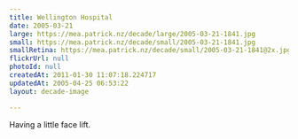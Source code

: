 ```yaml
---
title: Wellington Hospital
date: 2005-03-21
large: https://mea.patrick.nz/decade/large/2005-03-21-1841.jpg
small: https://mea.patrick.nz/decade/small/2005-03-21-1841.jpg
smallRetina: https://mea.patrick.nz/decade/small/2005-03-21-1841@2x.jpg
flickrUrl: null
photoId: null
createdAt: 2011-01-30 11:07:18.224717
updatedAt: 2005-04-25 06:53:22
layout: decade-image

---
```

Having a little face lift.
